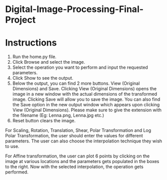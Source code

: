 # Digital-Image-Processing-Final-Project

# Instructions

1. Run the home.py file.
2. Click Browse and select the image.
3. Select the operation you want to perform and input the requested parameters.
4. Click Show to see the output.
5. Below the output, you can find 2 more buttons. View (Original Dimensions) and Save.
   Clicking View (Original Dimensions) opens the image in a new window with the actual dimensions of the transformed image. 
   Clicking Save will allow you to save the image. You can also find the Save option in the new output window which appears upon clicking View (Original Dimensions). Please make sure to give the extension with the filename (Eg: Lenna.png, Lenna.jpg etc.)
6. Reset button clears the image.

For Scaling, Rotation, Translation, Shear, Polar Transformation and Log Polar Transformation, the user should enter the values for different parameters.
The user can also choose the interpolation technique they wish to use.

For Affine transformation, the user can plot 6 points by clicking on the image at various locations and the parameters gets populated in the boxes to the right. Now with the selected interpolation, the operation gets performed.


